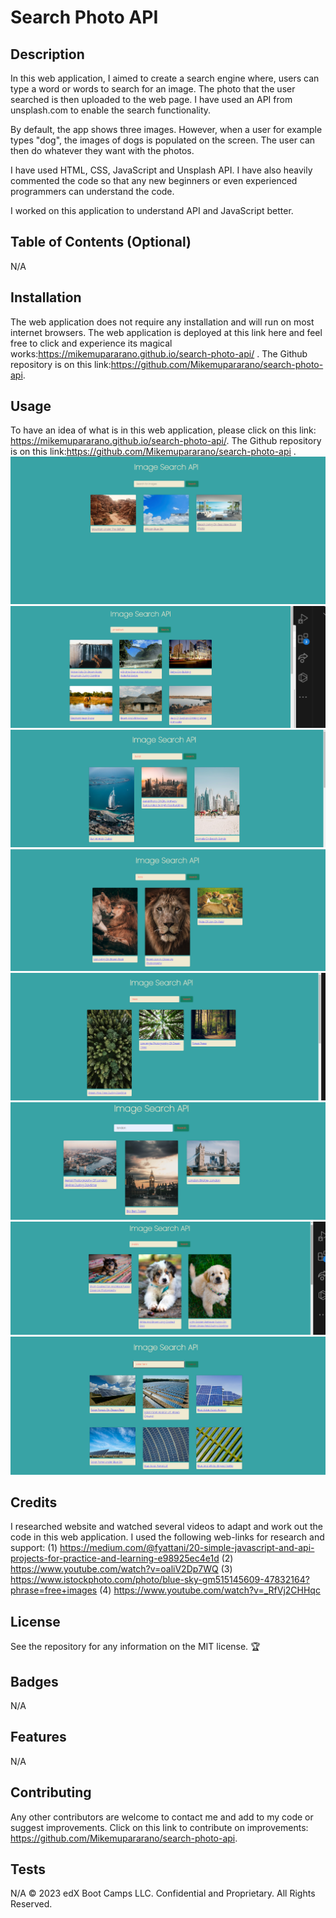 # Search Photo API
## Description 
In this web application, I aimed to create a search engine where, users can type a word or words to search for an image. The photo that the user searched is then uploaded to the web page. I have used an API from unsplash.com to enable the search functionality. 

By default, the app shows three images. However, when a user for example types "dog", the images of dogs is populated on the screen. The user can then do whatever they want with the photos. 

I have used HTML, CSS, JavaScript and Unsplash API. I have also heavily commented the code so that any new beginners or even experienced programmers can understand the code.

I worked on this application to understand API and JavaScript better.


## Table of Contents (Optional)
N/A

## Installation

The web application does not require any installation and will run on most internet browsers. The web application is deployed at this link here and feel free to click and experience its magical works:https://mikemupararano.github.io/search-photo-api/ . The Github repository is on this link:https://github.com/Mikemupararano/search-photo-api.

## Usage 
To have an idea of what is in this web application, please click on this link: https://mikemupararano.github.io/search-photo-api/. The Github repository is on this link:https://github.com/Mikemupararano/search-photo-api .
![A screenshot of the default-page:](./assets/images/new-default-image.png)
![A screenshot of images from Zimbabwe:](./assets/images/zimbabwe.png)
![Screenshot of images about Dubai:](./assets/images/dubai.png)
![A screenshot of images on images based on the "lions" search word.](./assets/images/lions.png)
![A screenshot of images on images based on the "trees" search word.](./assets/images/trees.png)
![A screenshot of images on images based on the "London" search word.](./assets/images/london.png)
![A screenshot of images on images based on the "puppy" search word that my daughter searched.](./assets/images/puppy.png)
![A screenshot of images on images based on the "solar farm" search word.](./assets/images/solar-farm.png)
## Credits
I researched website and watched several videos to adapt and work out the code in this web application. I used the following web-links for research and support:
(1) https://medium.com/@fyattani/20-simple-javascript-and-api-projects-for-practice-and-learning-e98925ec4e1d
(2) https://www.youtube.com/watch?v=oaliV2Dp7WQ
(3) https://www.istockphoto.com/photo/blue-sky-gm515145609-47832164?phrase=free+images
(4) https://www.youtube.com/watch?v=_RfVj2CHHqc

## License

See the repository for any information on the MIT license.
🏆 

## Badges
N/A
## Features

N/A
## Contributing

Any other contributors are welcome to contact me and add to my code or suggest improvements. Click on this link to contribute on improvements: https://github.com/Mikemupararano/search-photo-api.

## Tests
N/A
© 2023 edX Boot Camps LLC. Confidential and Proprietary. All Rights Reserved.

